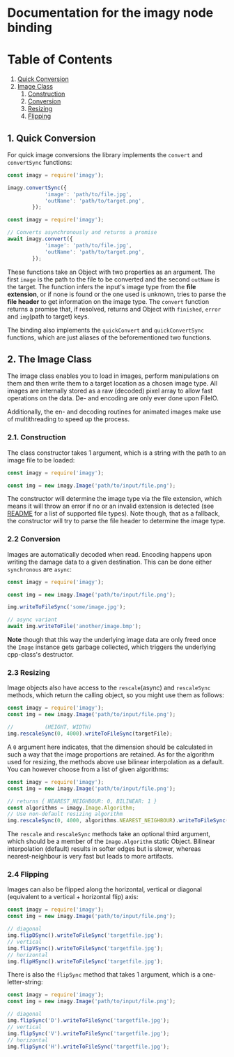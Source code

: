 # Documentation for the imagy node binding

# Table of Contents
1. [Quick Conversion](#quick-conversion)
2. [Image Class](#the-image-class)
    1. [Construction](#construction)
    2. [Conversion](#conversion)
    3. [Resizing](#resizing)
    4. [Flipping](#flipping)

## 1. Quick Conversion
For quick image conversions the library implements the `convert` and `convertSync` functions:
```js
const imagy = require('imagy');

imagy.convertSync({
            'image': 'path/to/file.jpg',
            'outName': 'path/to/target.png',
        });
```
```js
const imagy = require('imagy');

// Converts asynchronously and returns a promise
await imagy.convert({
            'image': 'path/to/file.jpg',
            'outName': 'path/to/target.png',
        });
```
These functions take an Object with two properties as an argument. The first `image` is the path to the file to be converted
and the second `outName` is the target. The function infers the input's image type from the **file extension**,
or if none is found or the one used is unknown, tries to parse the **file header** to get information on the image type. 
The `convert` function returns a promise that, if resolved, returns
and Object with `finished`, `error` and `img`(path to target) keys.

The binding also implements the `quickConvert` and `quickConvertSync` functions, which are just
aliases of the beforementioned two functions.

## 2. The Image Class
The image class enables you to load in images, perform manipulations on them and then write
them to a target location as a chosen image type. All images are internally stored as a raw
(decoded) pixel array to allow fast operations on the data. De- and encoding are only
ever done upon FileIO.

Additionally, the en- and decoding routines for animated images make use of multithreading to
speed up the process.

### 2.1. Construction
The class constructor takes 1 argument, which is a string with the path to an image file to be loaded:
```js
const imagy = require('imagy');

const img = new imagy.Image('path/to/input/file.png');
```
The constructor will determine the image type via the file extension, which means it will throw
an error if no or an invalid extension is detected (see [README](../README.md) for a list of supported
file types). Note though, that as a fallback, the constructor will try to parse the file header to determine 
the image type.

### 2.2 Conversion
Images are automatically decoded when read. Encoding happens upon writing the damage data to
a given destination. This can be done either `synchronous` are `async`:
```js
const imagy = require('imagy');

const img = new imagy.Image('path/to/input/file.png');

img.writeToFileSync('some/image.jpg');

// async variant
await img.writeToFile('another/image.bmp');
```
**Note** though that this way the underlying image data are only freed once the `Image` instance
gets garbage collected, which triggers the underlying cpp-class's destructor.

### 2.3 Resizing
Image objects also have access to the `rescale`(async) and `rescaleSync` methods, which return the 
calling object, so you might use them as follows:
```js
const imagy = require('imagy');
const img = new imagy.Image('path/to/input/file.png');

//          (HEIGHT, WIDTH)
img.rescaleSync(0, 4000).writeToFileSync(targetFile);
```
A `0` argument here indicates, that the dimension should be calculated in such a way that the image
proportions are retained.
As for the algorithm used for resizing, the methods above use bilinear interpolation as a default.
You can however choose from a list of given algorithms:
```js
const imagy = require('imagy');
const img = new imagy.Image('path/to/input/file.png');

// returns { NEAREST_NEIGHBOUR: 0, BILINEAR: 1 }
const algorithms = imagy.Image.Algorithm;
// Use non-default resizing algorithm
img.rescaleSync(0, 4000, algorithms.NEAREST_NEIGHBOUR).writeToFileSync(targetFile);
```
The `rescale` and `rescaleSync` methods take an optional third argument, which should be a
member of the `Image.Algorithm` static Object.
Bilinear interpolation (default) results in softer edges but is slower, whereas nearest-neighbour
is very fast but leads to more artifacts.

### 2.4 Flipping
Images can also be flipped along the horizontal, vertical or diagonal (equivalent to a vertical +
horizontal flip) axis:
```js
const imagy = require('imagy');
const img = new imagy.Image('path/to/input/file.png');

// diagonal
img.flipDSync().writeToFileSync('targetfile.jpg');
// vertical
img.flipVSync().writeToFileSync('targetfile.jpg');
// horizontal
img.flipHSync().writeToFileSync('targetfile.jpg');
```

There is also the `flipSync` method that takes 1 argument, which is a one-letter-string:
```js
const imagy = require('imagy');
const img = new imagy.Image('path/to/input/file.png');

// diagonal
img.flipSync('D').writeToFileSync('targetfile.jpg');
// vertical
img.flipSync('V').writeToFileSync('targetfile.jpg');
// horizontal
img.flipSync('H').writeToFileSync('targetfile.jpg');
```
